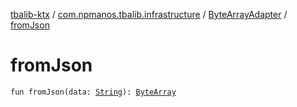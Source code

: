 [tbalib-ktx](../../index.md) / [com.npmanos.tbalib.infrastructure](../index.md) / [ByteArrayAdapter](index.md) / [fromJson](./from-json.md)

# fromJson

`fun fromJson(data: `[`String`](https://kotlinlang.org/api/latest/jvm/stdlib/kotlin/-string/index.html)`): `[`ByteArray`](https://kotlinlang.org/api/latest/jvm/stdlib/kotlin/-byte-array/index.html)